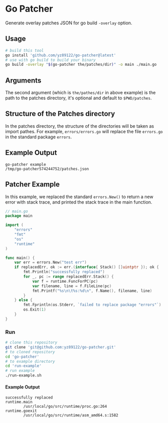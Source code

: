# Go Patcher

Generate overlay patches JSON for go build `-overlay` option.

## Usage

```bash
# build this tool
go install 'github.com/yz89122/go-patcher@latest'
# use with go build to build your binary
go build -overlay "$(go-patcher the/patches/dir)" -o main ./main.go
```

## Arguments

The second argument (which is `the/pathes/dir` in above example) is the path to the patches directory, it's optional and default to `$PWD/patches`.

## Structure of the Patches directory

In the patches directory, the structure of the directories will be taken as import pathes. For example, `errors/errors.go` will replace the file `errors.go` in the  standard package `errors`.

## Example Output

```
go-patcher example
/tmp/go-patcher574244752/patches.json
```

## Patcher Example

In this example, we replaced the standard `errors.New()` to return a new error with stack trace, and printed the stack trace in the main function.

```go
// main.go
package main

import (
	"errors"
	"fmt"
	"os"
	"runtime"
)

func main() {
	var err = errors.New("test err")
	if replacedErr, ok := err.(interface{ Stack() []uintptr }); ok {
		fmt.Println("successfully replaced")
		for _, pc := range replacedErr.Stack() {
			var f = runtime.FuncForPC(pc)
			var filename, line = f.FileLine(pc)
			fmt.Printf("%s\n\t%s:%d\n", f.Name(), filename, line)
		}
	} else {
		fmt.Fprintln(os.Stderr, `failed to replace package "errors"`)
		os.Exit(1)
	}
}
```

### Run

```bash
# clone this repository
git clone 'git@github.com:yz89122/go-patcher.git'
# to cloned repository
cd 'go-patcher'
# to example directory
cd 'run-example'
# run example
./run-example.sh
```

#### Example Output

```
successfully replaced
runtime.main
        /usr/local/go/src/runtime/proc.go:264
runtime.goexit
        /usr/local/go/src/runtime/asm_amd64.s:1582
```
